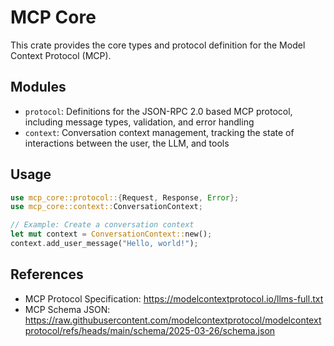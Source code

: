# MCP Core

This crate provides the core types and protocol definition for the Model Context Protocol (MCP).

## Modules

- `protocol`: Definitions for the JSON-RPC 2.0 based MCP protocol, including message types, validation, and error handling
- `context`: Conversation context management, tracking the state of interactions between the user, the LLM, and tools

## Usage

```rust
use mcp_core::protocol::{Request, Response, Error};
use mcp_core::context::ConversationContext;

// Example: Create a conversation context
let mut context = ConversationContext::new();
context.add_user_message("Hello, world!");
```

## References

- MCP Protocol Specification: https://modelcontextprotocol.io/llms-full.txt
- MCP Schema JSON: https://raw.githubusercontent.com/modelcontextprotocol/modelcontextprotocol/refs/heads/main/schema/2025-03-26/schema.json